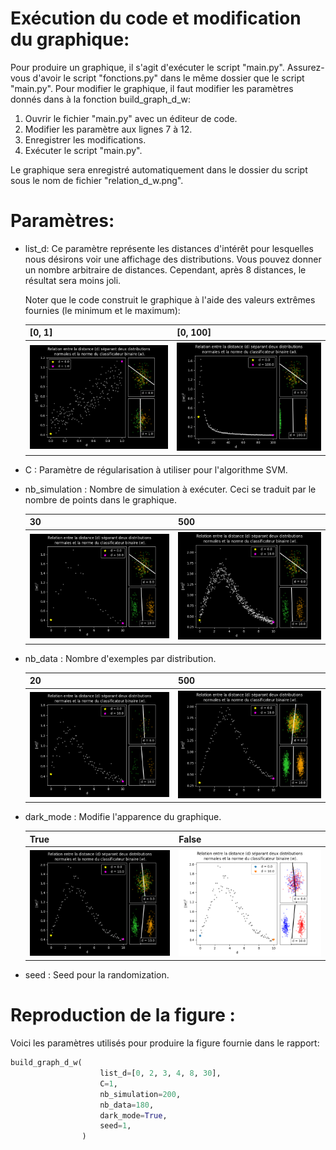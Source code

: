 # Exécution du code et modification du graphique:

Pour produire un graphique, il s'agit d'exécuter le script "main.py". Assurez-vous d'avoir le script "fonctions.py" dans le même dossier que le script "main.py". Pour modifier le graphique, il faut modifier les paramètres donnés dans à la fonction build_graph_d_w:

1. Ouvrir le fichier "main.py" avec un éditeur de code.
2. Modifier les paramètre aux lignes 7 à 12.
3. Enregistrer les modifications.
4. Exécuter le script "main.py".

Le graphique sera enregistré automatiquement dans le dossier du script sous le nom de fichier "relation_d_w.png".

# Paramètres:

- list_d:
    Ce paramètre représente les distances d'intérêt pour lesquelles nous désirons voir une affichage des distributions. Vous pouvez donner un nombre arbitraire de distances. Cependant, après 8 distances, le résultat sera moins joli.

    Noter que le code construit le graphique à l'aide des valeurs extrêmes fournies (le minimum et le maximum):
    <table>
    <tr>
    <th>[0, 1]
    </th>
    <th>[0, 100]
    </th>
    </tr>
    <tr>
    <th>
    <img src="README_pics/exemple_listd.png" width=600>
    </th>
    <th>
    <img src="README_pics/exemple_listd2.png" width=600>
    </th>
    </tr>
    </table>

- C : Paramètre de régularisation à utiliser pour l'algorithme SVM.
- nb_simulation : Nombre de simulation à exécuter. Ceci se traduit par le nombre de points dans le graphique.
    <table>
    <tr>
    <th>30
    </th>
    <th>500
    </th>
    </tr>
    <tr>
    <th>
    <img src="README_pics/exemple_simul.png" width=600>
    </th>
    <th>
    <img src="README_pics/exemple_simul2.png" width=600>
    </th>
    </tr>
    </table>
- nb_data : Nombre d'exemples par distribution.
    <table>
    <tr>
    <th>20
    </th>
    <th>500
    </th>
    </tr>
    <tr>
    <th>
    <img src="README_pics/exemple_data.png" width=600>
    </th>
    <th>
    <img src="README_pics/exemple_data2.png" width=600>
    </th>
    </tr>
    </table>
- dark_mode : Modifie l'apparence du graphique.
    <table>
    <tr>
    <th>True
    </th>
    <th>False
    </th>
    </tr>
    <tr>
    <th>
    <img src="README_pics/exemple_dark.png" width=600>
    </th>
    <th>
    <img src="README_pics/exemple_dark2.png" width=600>
    </th>
    </tr>
    </table>
- seed : Seed pour la randomization.

# Reproduction de la figure :
Voici les paramètres utilisés pour produire la figure fournie dans le rapport:

```py
build_graph_d_w(
                    list_d=[0, 2, 3, 4, 8, 30],
                    C=1,
                    nb_simulation=200,
                    nb_data=180,
                    dark_mode=True,
                    seed=1,
                )
```